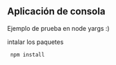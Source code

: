 ## Aplicación de consola

Ejemplo de prueba en node yargs :)

intalar los paquetes
```
 npm install
```